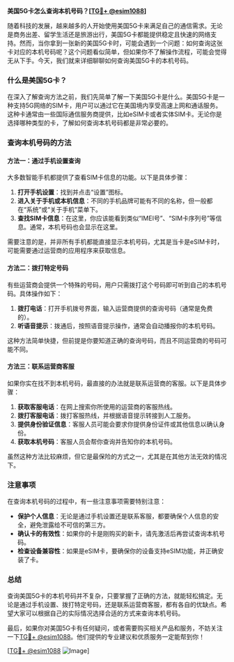 **美国5G卡怎么查询本机号码？[[TG💪+ @esim1088](https://t.me/s/esim1088)]**

随着科技的发展，越来越多的人开始使用美国5G卡来满足自己的通信需求。无论是商务出差、留学生活还是旅游出行，美国5G卡都能提供稳定且快速的网络支持。然而，当你拿到一张新的美国5G卡时，可能会遇到一个问题：如何查询这张卡对应的本机号码呢？这个问题看似简单，但如果你不了解操作流程，可能会觉得无从下手。今天，我们就来详细聊聊如何查询美国5G卡的本机号码。

### 什么是美国5G卡？

在深入了解查询方法之前，我们先简单了解一下美国5G卡是什么。美国5G卡是一种支持5G网络的SIM卡，用户可以通过它在美国境内享受高速上网和通话服务。这种卡通常由一些国际通信服务商提供，比如eSIM卡或者实体SIM卡。无论你是选择哪种类型的卡，了解如何查询本机号码都是非常必要的。

### 查询本机号码的方法

#### 方法一：通过手机设置查询

大多数智能手机都提供了查看SIM卡信息的功能。以下是具体步骤：

1. **打开手机设置**：找到并点击“设置”图标。
2. **进入关于手机或本机信息**：不同的手机品牌可能有不同的名称，但一般都在“系统”或“关于手机”菜单下。
3. **查找SIM卡信息**：在这里，你应该能看到类似“IMEI号”、“SIM卡序列号”等信息。通常，本机号码也会显示在这里。

需要注意的是，并非所有手机都能直接显示本机号码，尤其是当卡是eSIM卡时，可能需要通过运营商的应用程序来获取信息。

#### 方法二：拨打特定号码

有些运营商会提供一个特殊的号码，用户只需拨打这个号码即可听到自己的本机号码。具体操作如下：

1. **拨打电话**：打开手机拨号界面，输入运营商提供的查询号码（通常是免费的）。
2. **听语音提示**：拨通后，按照语音提示操作，通常会自动播报你的本机号码。

这种方法简单快捷，但前提是你要知道正确的查询号码，而且不同运营商的号码可能不同。

#### 方法三：联系运营商客服

如果你实在找不到本机号码，最直接的办法就是联系运营商的客服。以下是具体步骤：

1. **获取客服电话**：在网上搜索你所使用的运营商的客服热线。
2. **拨打客服电话**：拨打客服热线，并根据语音提示转接到人工服务。
3. **提供身份验证信息**：客服人员可能会要求你提供身份证件或其他信息以确认身份。
4. **获取本机号码**：客服人员会帮你查询并告知你的本机号码。

虽然这种方法比较麻烦，但它是最保险的方式之一，尤其是在其他方法无效的情况下。

### 注意事项

在查询本机号码的过程中，有一些注意事项需要特别注意：

- **保护个人信息**：无论是通过手机设置还是联系客服，都要确保个人信息的安全，避免泄露给不可信的第三方。
- **确认卡的有效性**：如果你的卡是刚购买的新卡，请先激活后再尝试查询本机号码。
- **检查设备兼容性**：如果是eSIM卡，要确保你的设备支持eSIM功能，并正确安装了卡。

### 总结

查询美国5G卡的本机号码并不复杂，只要掌握了正确的方法，就能轻松搞定。无论是通过手机设置、拨打特定号码，还是联系运营商客服，都有各自的优缺点。希望大家可以根据自己的实际情况选择合适的方式来查询本机号码。

最后，如果你对美国5G卡有任何疑问，或者需要购买相关产品和服务，不妨关注一下[TG💪+ @esim1088](https://t.me/s/esim1088)。他们提供的专业建议和优质服务一定能帮到你！

[[TG💪+ @esim1088](https://t.me/s/esim1088) ![Image](https://i.postimg.cc/4NQfJmqS/Snipaste-2025-05-13-00-14-12.png)]